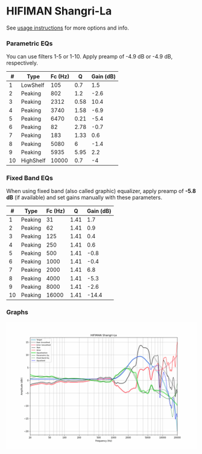 # HIFIMAN Shangri-La
See [usage instructions](https://github.com/jaakkopasanen/AutoEq#usage) for more options and info.

### Parametric EQs
You can use filters 1-5 or 1-10. Apply preamp of -4.9 dB or -4.9 dB, respectively.

|   # | Type      |   Fc (Hz) |    Q |   Gain (dB) |
|-----|-----------|-----------|------|-------------|
|   1 | LowShelf  |       105 | 0.7  |         1.5 |
|   2 | Peaking   |       802 | 1.2  |        -2.6 |
|   3 | Peaking   |      2312 | 0.58 |        10.4 |
|   4 | Peaking   |      3740 | 1.58 |        -6.9 |
|   5 | Peaking   |      6470 | 0.21 |        -5.4 |
|   6 | Peaking   |        82 | 2.78 |        -0.7 |
|   7 | Peaking   |       183 | 1.33 |         0.6 |
|   8 | Peaking   |      5080 | 6    |        -1.4 |
|   9 | Peaking   |      5935 | 5.95 |         2.2 |
|  10 | HighShelf |     10000 | 0.7  |        -4   |

### Fixed Band EQs
When using fixed band (also called graphic) equalizer, apply preamp of **-5.8 dB** (if available) and set gains manually with these parameters.

|   # | Type    |   Fc (Hz) |    Q |   Gain (dB) |
|-----|---------|-----------|------|-------------|
|   1 | Peaking |        31 | 1.41 |         1.7 |
|   2 | Peaking |        62 | 1.41 |         0.9 |
|   3 | Peaking |       125 | 1.41 |         0.4 |
|   4 | Peaking |       250 | 1.41 |         0.6 |
|   5 | Peaking |       500 | 1.41 |        -0.8 |
|   6 | Peaking |      1000 | 1.41 |        -0.4 |
|   7 | Peaking |      2000 | 1.41 |         6.8 |
|   8 | Peaking |      4000 | 1.41 |        -5.3 |
|   9 | Peaking |      8000 | 1.41 |        -2.6 |
|  10 | Peaking |     16000 | 1.41 |       -14.4 |

### Graphs
![](./HIFIMAN%20Shangri-La.png)
